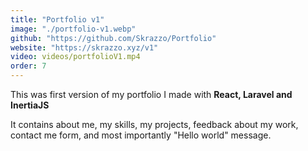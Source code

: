 ```yaml
---
title: "Portfolio v1"
image: "./portfolio-v1.webp"
github: "https://github.com/Skrazzo/Portfolio"
website: "https://skrazzo.xyz/v1"
video: videos/portfolioV1.mp4
order: 7
---
```


This was first version of my portfolio I made with **React, Laravel and InertiaJS**

It contains about me, my skills, my projects, feedback about my work, contact me form, and most importantly "Hello world" message.
